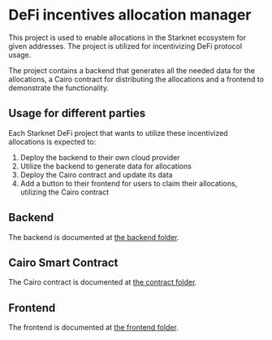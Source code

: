# DeFi incentives allocation manager

This project is used to enable allocations in the Starknet ecosystem for given addresses. The project is utilized for incentivizing DeFi protocol usage.

The project contains a backend that generates all the needed data for the allocations, a Cairo contract for distributing the allocations and a frontend to demonstrate the functionality.

## Usage for different parties

Each Starknet DeFi project that wants to utilize these incentivized allocations is expected to:

1. Deploy the backend to their own cloud provider
1. Utilize the backend to generate data for allocations
1. Deploy the Cairo contract and update its data
1. Add a button to their frontend for users to claim their allocations, utilizing the Cairo contract

## Backend

The backend is documented at <a href='backend/README.md'>the backend folder</a>.

## Cairo Smart Contract

The Cairo contract is documented at <a href='contract/README.md'>the contract folder</a>.

## Frontend

The frontend is documented at <a href='frontend/README.md'>the frontend folder</a>.
